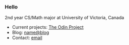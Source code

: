 ### Hello
2nd year CS/Math major at University of Victoria, Canada
- Current projects: [The Odin Project](https://www.theodinproject.com)
- Blog: [name@blog](https://nameatblog.netlify.app/)
- Contact: [email](mailto:n4n4m3.nameme@gmail.com?subject=[GitHub])




<!--
**n4m3name/n4m3name** is a ✨ _special_ ✨ repository because its `README.md` (this file) appears on your GitHub profile.

Here are some ideas to get you started:

- 🔭 I’m currently working on ...
- 🌱 I’m currently learning ...
- 👯 I’m looking to collaborate on ...
- 🤔 I’m looking for help with ...
- 💬 Ask me about ...
- 📫 How to reach me: ...
- 😄 Pronouns: ...
- ⚡ Fun fact: ...
-->
